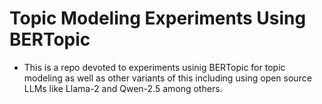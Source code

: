 # Topic Modeling Experiments Using BERTopic
* This is a repo devoted to experiments usinig BERTopic for topic modeling as well as other variants of this including using open source LLMs like Llama-2 and Qwen-2.5 among others. 
